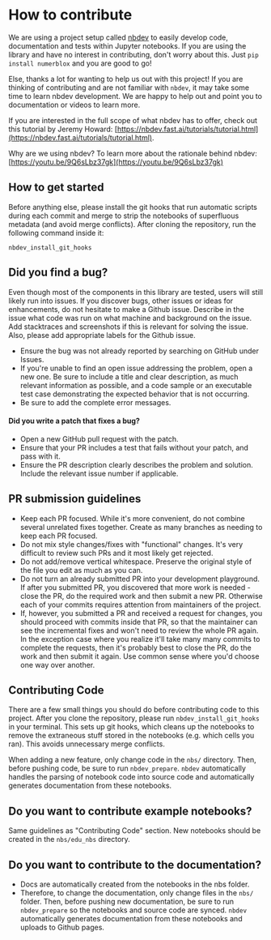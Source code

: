 # How to contribute

We are using a project setup called [nbdev](https://nbdev.fast.ai/) to easily develop code, documentation and tests within Jupyter notebooks. If you are using the library and have no interest in contributing, don't worry about this. Just `pip install numerblox` and you are good to go!

Else, thanks a lot for wanting to help us out with this project! If you are thinking of contributing and are not familiar with `nbdev`, it may take some time to learn nbdev development. 
We are happy to help out and point you to documentation or videos to learn more.

If you are interested in the full scope of what nbdev has to offer, check out this tutorial by Jeremy Howard:
[https://nbdev.fast.ai/tutorials/tutorial.html](https://nbdev.fast.ai/tutorials/tutorial.html).

Why are we using nbdev? To learn more about the rationale behind nbdev:
[https://youtu.be/9Q6sLbz37gk](https://youtu.be/9Q6sLbz37gk)

## How to get started

Before anything else, please install the git hooks that run automatic scripts during each commit and merge to strip the notebooks of superfluous metadata (and avoid merge conflicts). After cloning the repository, run the following command inside it:
```
nbdev_install_git_hooks
```

## Did you find a bug?

Even though most of the components in this library are tested, users will still likely run into issues. If you discover bugs, other issues or ideas for enhancements, do not hesitate to make a Github issue. Describe in the issue what code was run on what machine and background on the issue. Add stacktraces and screenshots if this is relevant for solving the issue. Also, please add appropriate labels for the Github issue.

* Ensure the bug was not already reported by searching on GitHub under Issues.
* If you're unable to find an open issue addressing the problem, open a new one. Be sure to include a title and clear description, as much relevant information as possible, and a code sample or an executable test case demonstrating the expected behavior that is not occurring.
* Be sure to add the complete error messages.

#### Did you write a patch that fixes a bug?

* Open a new GitHub pull request with the patch.
* Ensure that your PR includes a test that fails without your patch, and pass with it.
* Ensure the PR description clearly describes the problem and solution. Include the relevant issue number if applicable.

## PR submission guidelines

* Keep each PR focused. While it's more convenient, do not combine several unrelated fixes together. Create as many branches as needing to keep each PR focused.
* Do not mix style changes/fixes with "functional" changes. It's very difficult to review such PRs and it most likely get rejected.
* Do not add/remove vertical whitespace. Preserve the original style of the file you edit as much as you can.
* Do not turn an already submitted PR into your development playground. If after you submitted PR, you discovered that more work is needed - close the PR, do the required work and then submit a new PR. Otherwise each of your commits requires attention from maintainers of the project.
* If, however, you submitted a PR and received a request for changes, you should proceed with commits inside that PR, so that the maintainer can see the incremental fixes and won't need to review the whole PR again. In the exception case where you realize it'll take many many commits to complete the requests, then it's probably best to close the PR, do the work and then submit it again. Use common sense where you'd choose one way over another.

## Contributing Code

There are a few small things you should do before contributing code to this project. After you clone the repository, please run `nbdev_install_git_hooks` in your terminal. This sets up git hooks, which cleans up the notebooks to remove the extraneous stuff stored in the notebooks (e.g. which cells you ran). This avoids unnecessary merge conflicts.

When adding a new feature, only change code in the `nbs/` directory. Then, before pushing code, be sure to run `nbdev_prepare`. `nbdev` automatically handles the parsing of notebook code into source code and automatically generates documentation from these notebooks.

## Do you want to contribute example notebooks?

Same guidelines as "Contributing Code" section. New notebooks should be created in the `nbs/edu_nbs` directory.

## Do you want to contribute to the documentation?

* Docs are automatically created from the notebooks in the nbs folder.
* Therefore, to change the documentation, only change files in the `nbs/` folder. Then, before pushing new documentation, be sure to run `nbdev_prepare` so the notebooks and source code are synced. `nbdev` automatically generates documentation from these notebooks and uploads to Github pages.
